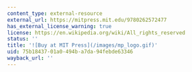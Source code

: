 ```yaml
---
content_type: external-resource
external_url: https://mitpress.mit.edu/9780262572477
has_external_license_warning: true
license: https://en.wikipedia.org/wiki/All_rights_reserved
status: ''
title: '![Buy at MIT Press](/images/mp_logo.gif)'
uid: 75b18437-01a0-494b-a7da-94febde63346
wayback_url: ''
---
```

